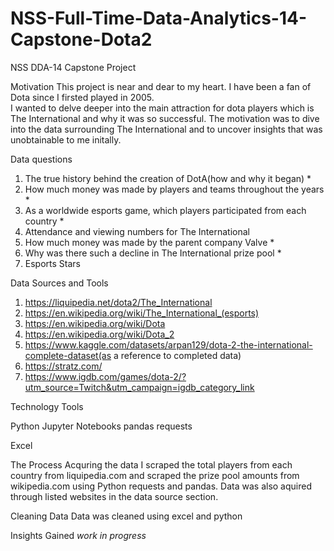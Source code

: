 # NSS-Full-Time-Data-Analytics-14-Capstone-Dota2
NSS DDA-14 Capstone Project

Motivation
This project is near and dear to my heart.  I have been a fan of Dota since I firsted played in 2005.  
I wanted to delve deeper into the main attraction for dota players which is The International and why it was so successful.
The motivation was to dive into the data surrounding The International and to uncover
insights that was unobtainable to me initally.

Data questions
1. The true history behind the creation of DotA(how and why it began) *
2. How much money was made by players and teams throughout the years *
3. As a worldwide esports game, which players participated from each country *
4. Attendance and viewing numbers for The International
5. How much money was made by the parent company Valve *
6. Why was there such a decline in The International prize pool *
7. Esports Stars 

Data Sources and Tools
1. https://liquipedia.net/dota2/The_International
2. https://en.wikipedia.org/wiki/The_International_(esports)
3. https://en.wikipedia.org/wiki/Dota
4. https://en.wikipedia.org/wiki/Dota_2
5. https://www.kaggle.com/datasets/arpan129/dota-2-the-international-complete-dataset(as a reference to completed data)
6. https://stratz.com/
7. https://www.igdb.com/games/dota-2/?utm_source=Twitch&utm_campaign=igdb_category_link

Technology Tools

Python
Jupyter Notebooks
pandas
requests

Excel


The Process
Acquring the data
I scraped the total players from each country from liquipedia.com and scraped the prize pool amounts
from wikipedia.com using Python requests and pandas.  Data was also aquired through listed websites in the data source section.

Cleaning Data
Data was cleaned using excel and python

Insights Gained
*work in progress*